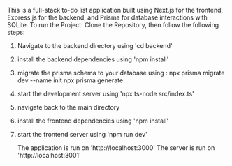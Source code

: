 This is a full-stack to-do list application built using Next.js for the frontend, Express.js for the backend, and Prisma for database interactions with SQLite.
To run the Project: Clone the Repository, then follow the following steps:
1. Navigate to the backend directory using 'cd backend'
2. install the backend dependencies using 'npm install'
3. migrate the prisma schema to your database using :
   npx prisma migrate dev --name init
   npx prisma generate
4. start the development server using 'npx ts-node src/index.ts'
5. navigate back to the  main directory
6. install the frontend dependencies using 'npm install'
7. start the frontend server using 'npm run dev'

   The application is run on 'http://localhost:3000'
   The server is run on 'http://localhost:3001'
